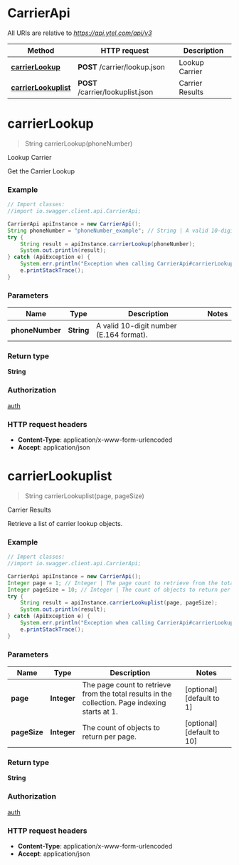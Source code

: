 # CarrierApi

All URIs are relative to *https://api.ytel.com/api/v3*

Method | HTTP request | Description
------------- | ------------- | -------------
[**carrierLookup**](CarrierApi.md#carrierLookup) | **POST** /carrier/lookup.json | Lookup Carrier
[**carrierLookuplist**](CarrierApi.md#carrierLookuplist) | **POST** /carrier/lookuplist.json | Carrier Results


<a name="carrierLookup"></a>
# **carrierLookup**
> String carrierLookup(phoneNumber)

Lookup Carrier

Get the Carrier Lookup

### Example
```java
// Import classes:
//import io.swagger.client.api.CarrierApi;

CarrierApi apiInstance = new CarrierApi();
String phoneNumber = "phoneNumber_example"; // String | A valid 10-digit number (E.164 format).
try {
    String result = apiInstance.carrierLookup(phoneNumber);
    System.out.println(result);
} catch (ApiException e) {
    System.err.println("Exception when calling CarrierApi#carrierLookup");
    e.printStackTrace();
}
```

### Parameters

Name | Type | Description  | Notes
------------- | ------------- | ------------- | -------------
 **phoneNumber** | **String**| A valid 10-digit number (E.164 format). |

### Return type

**String**

### Authorization

[auth](../README.md#auth)

### HTTP request headers

 - **Content-Type**: application/x-www-form-urlencoded
 - **Accept**: application/json

<a name="carrierLookuplist"></a>
# **carrierLookuplist**
> String carrierLookuplist(page, pageSize)

Carrier Results

Retrieve a list of carrier lookup objects.

### Example
```java
// Import classes:
//import io.swagger.client.api.CarrierApi;

CarrierApi apiInstance = new CarrierApi();
Integer page = 1; // Integer | The page count to retrieve from the total results in the collection. Page indexing starts at 1.
Integer pageSize = 10; // Integer | The count of objects to return per page.
try {
    String result = apiInstance.carrierLookuplist(page, pageSize);
    System.out.println(result);
} catch (ApiException e) {
    System.err.println("Exception when calling CarrierApi#carrierLookuplist");
    e.printStackTrace();
}
```

### Parameters

Name | Type | Description  | Notes
------------- | ------------- | ------------- | -------------
 **page** | **Integer**| The page count to retrieve from the total results in the collection. Page indexing starts at 1. | [optional] [default to 1]
 **pageSize** | **Integer**| The count of objects to return per page. | [optional] [default to 10]

### Return type

**String**

### Authorization

[auth](../README.md#auth)

### HTTP request headers

 - **Content-Type**: application/x-www-form-urlencoded
 - **Accept**: application/json

